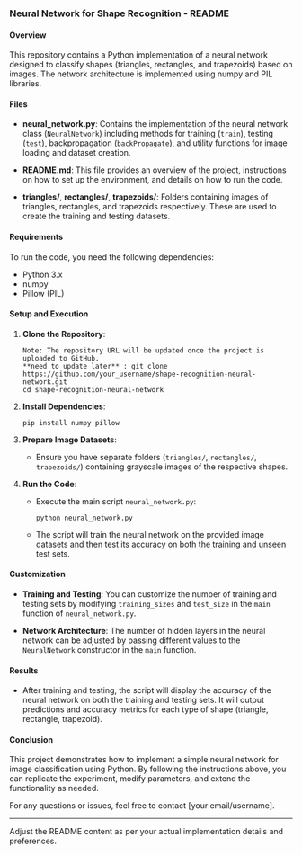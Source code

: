 ### Neural Network for Shape Recognition - README

#### Overview
This repository contains a Python implementation of a neural network designed to classify shapes (triangles, rectangles, and trapezoids) based on images. The network architecture is implemented using numpy and PIL libraries.

#### Files

- **neural_network.py**: Contains the implementation of the neural network class (`NeuralNetwork`) including methods for training (`train`), testing (`test`), backpropagation (`backPropagate`), and utility functions for image loading and dataset creation.

- **README.md**: This file provides an overview of the project, instructions on how to set up the environment, and details on how to run the code.

- **triangles/**, **rectangles/**, **trapezoids/**: Folders containing images of triangles, rectangles, and trapezoids respectively. These are used to create the training and testing datasets.

#### Requirements

To run the code, you need the following dependencies:

- Python 3.x
- numpy
- Pillow (PIL)

#### Setup and Execution

1. **Clone the Repository**:
   ```
   Note: The repository URL will be updated once the project is uploaded to GitHub.
   **need to update later** : git clone https://github.com/your_username/shape-recognition-neural-network.git
   cd shape-recognition-neural-network
   ```

2. **Install Dependencies**:
   ```
   pip install numpy pillow
   ```

3. **Prepare Image Datasets**:
   - Ensure you have separate folders (`triangles/`, `rectangles/`, `trapezoids/`) containing grayscale images of the respective shapes.

4. **Run the Code**:
   - Execute the main script `neural_network.py`:
     ```
     python neural_network.py
     ```
   - The script will train the neural network on the provided image datasets and then test its accuracy on both the training and unseen test sets.

#### Customization

- **Training and Testing**: You can customize the number of training and testing sets by modifying `training_sizes` and `test_size` in the `main` function of `neural_network.py`.
  
- **Network Architecture**: The number of hidden layers in the neural network can be adjusted by passing different values to the `NeuralNetwork` constructor in the `main` function.

#### Results

- After training and testing, the script will display the accuracy of the neural network on both the training and testing sets. It will output predictions and accuracy metrics for each type of shape (triangle, rectangle, trapezoid).

#### Conclusion

This project demonstrates how to implement a simple neural network for image classification using Python. By following the instructions above, you can replicate the experiment, modify parameters, and extend the functionality as needed.

For any questions or issues, feel free to contact [your email/username].

--- 

Adjust the README content as per your actual implementation details and preferences.